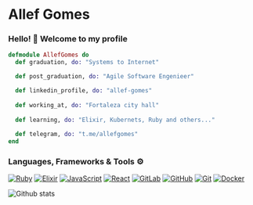 # Allef Gomes

### Hello! 👋 Welcome to my profile

```elixir
defmodule AllefGomes do
  def graduation, do: "Systems to Internet"

  def post_graduation, do: "Agile Software Engenieer"

  def linkedin_profile, do: "allef-gomes"
  
  def working_at, do: "Fortaleza city hall"
  
  def learning, do: "Elixir, Kubernets, Ruby and others..."
  
  def telegram, do: "t.me/allefgomes"
end
```
### Languages, Frameworks & Tools ⚙️

[![Ruby](https://img.shields.io/badge/-Ruby-red?style=flat-square&logo=ruby&link=https://www.ruby-lang.org/)](https://www.ruby-lang.org/)
[![Elixir](https://img.shields.io/badge/-Elixir-purple?style=flat-square&logo=elixir&link=https://elixir-lang.org/)](https://elixir-lang.org/)
[![JavaScript](https://img.shields.io/badge/-JavaScript-black?style=flat-square&logo=javascript&link=https://www.javascript.com/)](https://www.javascript.com/)
[![React](https://img.shields.io/badge/-React-black?style=flat-square&logo=react&link=https://reactjs.org/)](https://reactjs.org/)
[![GitLab](https://img.shields.io/badge/-GitLab-FCA121?style=flat-square&logo=gitlab)](https://gitlab.com/)
[![GitHub](https://img.shields.io/badge/-GitHub-181717?style=flat-square&logo=github)](https://github.com/)
[![Git](https://img.shields.io/badge/-Git-black?style=flat-square&logo=git)](https://git-scm.com/)
[![Docker](https://img.shields.io/badge/-Docker-black?style=flat-square&logo=docker)](https://www.docker.com/)

![Github stats](https://github-readme-stats.vercel.app/api?username=allefgomes)
